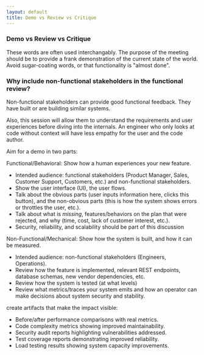 ```yaml
---
layout: default
title: Demo vs Review vs Critique
---
```


### Demo vs Review vs Critique

These words are often used interchangably. The purpose of the meeting should be to provide a frank demonstration of the current state of the world. Avoid sugar-coating words, or that functionality is "almost done".

### Why include non-functional stakeholders in the functional review?

Non-functional stakeholders can provide good functional feedback. They have built or are building similar systems.

Also, this session will allow them to understand the requirements and user experiences before diving into the internals. An engineer who only looks at code without context will have less empathy for the user and the code author.

Aim for a demo in two parts:

Functional/Behavioral: Show how a human experiences your new feature.

- Intended audience: functional stakeholders (Product Manager, Sales, Customer Support, Customers, etc.) and non-functional stakeholders.
- Show the user interface (UI), the user flows.
- Talk about the obvious parts (user inputs information here, clicks this button), and the non-obvious parts (this is how the system shows errors or throttles the user, etc.).
- Talk about what is _missing_, features/behaviors on the plan that were rejected, and why (time, cost, lack of customer interest, etc.).
- Security, reliability, and scalability should be part of this discussion

Non-Functional/Mechanical: Show how the system is built, and how it can be measured.

- Intended audience: non-functional stakeholders (Engineers, Operations).
- Review how the feature is implemented, relevant REST endpoints, database schemas, new vendor dependencies, etc.
- Review how the system is tested (at what levels)
- Review what metrics/traces your system emits and how an operator can make decisions about system security and stability.


 create artifacts that make the impact visible:

- Before/after performance comparisons with real metrics.
- Code complexity metrics showing improved maintainability.
- Security audit reports highlighting vulnerabilities addressed.
- Test coverage reports demonstrating improved reliability.
- Load testing results showing system capacity improvements.

